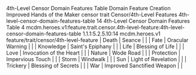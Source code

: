 <ability>
  <name>4th-Level Censor Domain Features Table</name>
  <keywords>
    <keyword>Domain</keyword>
  </keywords>
  <type>Feature</type>
  <distance>Creation</distance>
  <target>Improved Hands of the Maker</target>
  <metadata>
    <class>censor</class>
    <feature_type>trait</feature_type>
    <file_dpath>Censor/4th-Level Features</file_dpath>
    <item_id>4th-level-censor-domain-features-table</item_id>
    <item_index>14</item_index>
    <item_name>4th-Level Censor Domain Features Table</item_name>
    <level>4</level>
    <scc>mcdm.heroes.v1:feature.trait.censor.4th-level-feature:4th-level-censor-domain-features-table</scc>
    <scdc>1.1.1:5.2.5.10:14</scdc>
    <source>mcdm.heroes.v1</source>
    <type>feature/trait/censor/4th-level-feature</type>
  </metadata>
  <effects>
    <effect type="mundane">| Death      | Seance                      |     |
| Fate       | Oracular Warning            |     |
| Knowledge  | Saint&apos;s Epiphany            |     |
| Life       | Blessing of Life            |     |
| Love       | Invocation of the Heart     |     |
| Nature     | Wode Road                   |     |
| Protection | Impervious Touch            |     |
| Storm      | Windwalk                    |     |
| Sun        | Light of Revelation         |     |
| Trickery   | Blessing of Secrets         |     |
| War        | Improved Sanctified Weapon  |     |</effect>
  </effects>
</ability>
